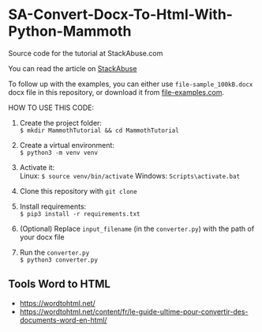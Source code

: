 # SA-Convert-Docx-To-Html-With-Python-Mammoth
Source code for the tutorial at StackAbuse.com

You can read the article on [StackAbuse](https://stackabuse.com/how-to-convert-docx-to-html-with-python-mammoth/)


To follow up with the examples, you can either use `file-sample_100kB.docx` docx file in this repository, or download it from [file-examples.com](https://file-examples-com.github.io/uploads/2017/02/file-sample_100kB.docx).


HOW TO USE THIS CODE:  
1. Create the project folder:  
`$ mkdir MammothTutorial && cd MammothTutorial`

2. Create a virtual environment:  
`$ python3 -m venv venv`

3. Activate it:  
Linux: `$ source venv/bin/activate`
Windows: `Scripts\activate.bat`

4. Clone this repository with `git clone`  

5. Install requirements:  
`$ pip3 install -r requirements.txt`

6. (Optional) Replace `input_filename` (in the `converter.py`) with the path of your docx file   

7.  Run the `converter.py`  
`$ python3 converter.py`

## Tools Word to HTML

- https://wordtohtml.net/
- https://wordtohtml.net/content/fr/le-guide-ultime-pour-convertir-des-documents-word-en-html/
